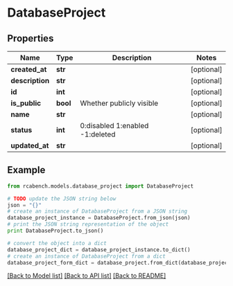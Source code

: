 # DatabaseProject


## Properties

Name | Type | Description | Notes
------------ | ------------- | ------------- | -------------
**created_at** | **str** |  | [optional] 
**description** | **str** |  | [optional] 
**id** | **int** |  | [optional] 
**is_public** | **bool** | Whether publicly visible | [optional] 
**name** | **str** |  | [optional] 
**status** | **int** | 0:disabled 1:enabled -1:deleted | [optional] 
**updated_at** | **str** |  | [optional] 

## Example

```python
from rcabench.models.database_project import DatabaseProject

# TODO update the JSON string below
json = "{}"
# create an instance of DatabaseProject from a JSON string
database_project_instance = DatabaseProject.from_json(json)
# print the JSON string representation of the object
print DatabaseProject.to_json()

# convert the object into a dict
database_project_dict = database_project_instance.to_dict()
# create an instance of DatabaseProject from a dict
database_project_form_dict = database_project.from_dict(database_project_dict)
```
[[Back to Model list]](../README.md#documentation-for-models) [[Back to API list]](../README.md#documentation-for-api-endpoints) [[Back to README]](../README.md)


